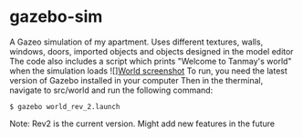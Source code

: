 # gazebo-sim
A Gazeo simulation of my apartment. Uses different textures, walls, windows, doors, imported objects and objects designed in the model editor
The code also includes a script which prints "Welcome to Tanmay's world" when the simulation loads
![][World screenshot](src/screenshots/gazebo_world.png)
To run, you need the latest version of Gazebo installed in your computer
Then in the therminal, navigate to src/world and run the following command:
```
$ gazebo world_rev_2.launch
```
Note: Rev2 is the current version. Might add new features in the future
